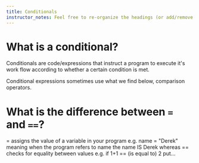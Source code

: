 ```yaml
---
title: Conditionals
instructor_notes: Feel free to re-organize the headings (or add/remove headings) below. We included the headings for your benefit, but it's 100% fine if you want to write your responses in some different structure.
---
```


# What is a conditional?

Conditionals are code/expressions that instruct a program to execute it's work flow according to whether a certain condition is met. 

Conditional expressions sometimes use what we find below, comparison operators.

# What is the difference between `=` and `==`?

= assigns the value of a variable in your program 
e.g. name = "Derek" meaning when the program refers to name the name IS Derek
whereas == checks for equality between values 
e.g. if 1+1 == (is equal to) 2 put...